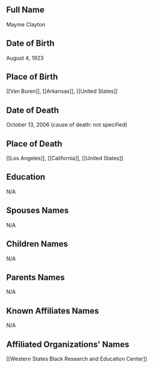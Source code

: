 ## Full Name
Mayme Clayton

## Date of Birth
August 4, 1923

## Place of Birth
[[Van Buren]], [[Arkansas]], [[United States]]

## Date of Death
October 13, 2006 (cause of death: not specified)

## Place of Death
[[Los Angeles]], [[California]], [[United States]]

## Education
N/A

## Spouses Names
N/A

## Children Names
N/A

## Parents Names
N/A

## Known Affiliates Names
N/A

## Affiliated Organizations' Names
[[Western States Black Research and Education Center]]